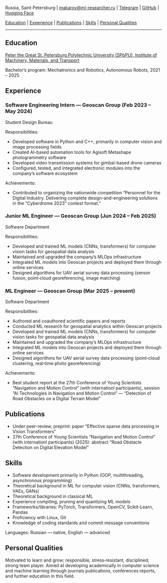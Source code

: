 Russia, Saint Petersburg | makarov@ml-researcher.ru | [Telegram](https://t.me/makarov_gv) | [GitHub](https://github.com/makarov-gv) | [Hugging Face](https://huggingface.co/makarov-gv)

[Education](#education) | [Experience](#experience) | [Publications](#publications) | [Skills](#skills) | [Personal Qualities](#personal-qualities)

---

## Education
<ins>Peter the Great St. Petersburg Polytechnic University (SPbPU), Institute of Machinery, Materials, and Transport</ins>

Bachelor’s program: Mechatronics and Robotics, Autonomous Robots, 2021 – 2025

## Experience

### Software Engineering Intern — Geoscan Group (Feb 2023 – May 2024)
Student Design Bureau

Responsibilities:
- Developed software in Python and C++, primarily in computer vision and image processing fields
- Created AI-based automation tools for Agisoft Metashape photogrammetry software
- Developed video transmission systems for gimbal-based drone cameras
- Configured, tested, and integrated electronic modules into the company’s software ecosystem

Achievements:
- Contributed to organizing the nationwide competition “Personnel for the Digital Industry. Delivering complete design-and-engineering solutions in the “Cyberdrome 2023” contest format.”

### Junior ML Engineer — Geoscan Group (Jun 2024 – Feb 2025)
Software Department

Responsibilities:
- Developed and trained ML models (CNNs, transformers) for computer vision tasks for geospatial data analysis
- Maintained and upgraded the company’s MLOps infrastructure
- Integrated ML models into Geoscan projects and deployed them through online services
- Designed algorithms for UAV aerial survey data processing (sensor fusion, point‑cloud georeferencing, image matching)

### ML Engineer — Geoscan Group (Mar 2025 – present)
Software Department

Responsibilities:
- Authored and coauthored scientific papers and reports
- Conducted ML research for geospatial analytics within Geoscan projects
- Developed and trained ML models (CNNs, transformers) for computer vision tasks for geospatial data analysis
- Maintained and upgraded the company’s MLOps infrastructure
- Integrated ML models into Geoscan projects and deployed them through online services
- Designed algorithms for UAV aerial survey data processing (point‑cloud clustering, real‑time photo georeferencing)

Achievements:
- Best student report at the 27th Conference of Young Scientists “Navigation and Motion Control” (with internationl participants), session “AI Technologies in Navigation and Motion Control” — “Detection of Road Obstacles on a Digital Terrain Model”
  
## Publications
- Under peer-review, preprint: paper “Effective sparse data processing in Vision Transformers”
- 27th Conference of Young Scientists “Navigation and Motion Control” (with internationl participants) (2025): abstract “Road Obstacle Detection on Digital Elevation Model”

## Skills
- Software development primarily in Python (OOP, multithreading, asynchronous programming)
- Theoretical background in ML for computer vision (CNNs, transformers, VAEs, GANs)
- Theoretical background in classical ML
- Experience compiling, pruning and quantizing ML models
- Frameworks/libraries: PyTorch, Transformers, OpenCV, Scikit-Learn, Pandas
- Proficiency with Linux, Git
- Knowledge of coding standards and commit message conventions

Languages: Russian — native, English — advanced

## Personal Qualities
Motivated to learn and grow; responsible, stress‑resistant, disciplined; strong team player. Aimed at developing academically in computer science and machine learning through journals publications, conferences reports, and further education in this field.
